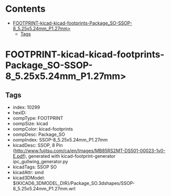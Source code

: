 



Contents
========

* [FOOTPRINT-kicad-kicad-footprints-Package_SO-SSOP-8_5.25x5.24mm_P1.27mm>](#footprint-kicad-kicad-footprints-package_so-ssop-8_525x524mm_p127mm)
	* [Tags](#tags)

# FOOTPRINT-kicad-kicad-footprints-Package_SO-SSOP-8_5.25x5.24mm_P1.27mm>

## Tags

- index: 10299
- hexID: 
- oompType: FOOTPRINT
- oompSize: kicad
- oompColor: kicad-footprints
- oompDesc: Package_SO
- oompIndex: SSOP-8_5.25x5.24mm_P1.27mm
- kicadDesc: SSOP, 8 Pin (http://www.fujitsu.com/ca/en/Images/MB85RS2MT-DS501-00023-1v0-E.pdf), generated with kicad-footprint-generator ipc_gullwing_generator.py
- kicadTags: SSOP SO
- kicadAttr: smd
- kicad3DModel: ${KICAD6_3DMODEL_DIR}/Package_SO.3dshapes/SSOP-8_5.25x5.24mm_P1.27mm.wrl
